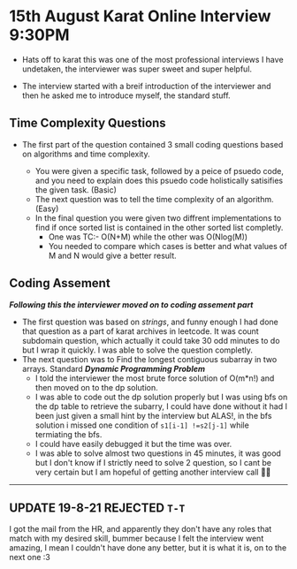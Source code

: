 # 15th August Karat Online Interview 9:30PM

- Hats off to karat this was one of the most professional interviews I have undetaken, the interviewer was super sweet and super helpful.

- The interview started with a breif introduction of the interviewer and then he asked me to introduce myself, the standard stuff.

## Time Complexity Questions

- The first part of the question contained 3 small coding questions based on algorithms and time complexity.

  - You were given a specific task, followed by a peice of psuedo code, and you need to explain does this psuedo code holistically satisifies the given task. (Basic)
  - The next question was to tell the time complexity of an algorithm. (Easy)
  - In the final question you were given two diffrent implementations to find if once sorted list is contained in the other sorted list completly.
    - One was TC:- O(N+M) while the other was O(Nlog(M))
    - You needed to compare which cases is better and what values of M and N would give a better result.

## Coding Assement

**_Following this the interviewer moved on to coding assement part_**

- The first question was based on _strings_, and funny enough I had done that question as a part of karat archives in leetcode. It was count subdomain question, which actually it could take 30 odd minutes to do but I wrap it quickly.
  I was able to solve the question completly.
- The next question was to Find the longest contiguous subarray in two arrays. Standard **_Dynamic Programming Problem_**
  - I told the interviewer the most brute force solution of O(m\*n!) and then moved on to the dp solution.
  - I was able to code out the dp solution properly but I was using bfs on the dp table to retrieve the subarry, I could have done without it had I been just given a small hint by the interview but ALAS!, in the bfs solution i missed one condition of `s1[i-1] !=s2[j-1]` while termiating the bfs.
  - I could have easily debugged it but the time was over.
  - I was able to solve almost two questions in 45 minutes, it was good but I don't know if I strictly need to solve 2 question, so I cant be very certain but I am hopeful of getting another interview call 🤞🏻

---

## UPDATE 19-8-21 REJECTED `T-T`

I got the mail from the HR, and apparently they don't have any roles that match with my desired skill, bummer because I felt the interview went amazing, I mean I couldn't have done any better, but it is what it is, on to the next one :3
